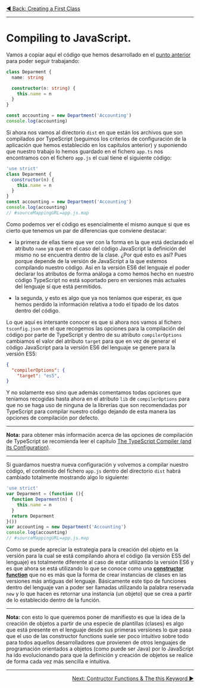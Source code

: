 <p align="left">
 <a href="05_03.md">◀ Back: Creating a First Class</a>
</p>

---

# Compiling to JavaScript.

Vamos a copiar aquí el código que hemos desarrollado en el [punto anterior](./05_03.md) para poder seguir trabajando:

```ts
class Deparment {
  name: string

  constructor(n: string) {
    this.name = n
  }
}

const accounting = new Department('Accounting')
console.log(accounting)
```

Si ahora nos vamos al directorio `dist` en que están los archivos que son compilados por TypeScript (seguimos los criterios de configuración de la aplicación que hemos establecido en los capítulos anterior) y suponiendo que nuestro trabajo lo hemos guardado en el fichero `app.ts` nos encontramos con el fichero `app.js` el cual tiene el siguiente código:

```js
'use strict'
class Deparment {
  constructor(n) {
    this.name = n
  }
}
const accounting = new Department('Accounting')
console.log(accounting)
// #sourceMappingURL=app.js.map
```

Como podemos ver el código es esencialmente el mismo aunque si que es cierto que tenemos un par de diferencias que conviene destacar:

- la primera de ellas tiene que ver con la forma en la que está declarado el atributo `name` ya que en el caso del código JavaScript la definición del mismo no se encuentra dentro de la clase. ¿Por qué esto es así? Pues porque depende de la versión de JavaScript a la que estemos compilando nuestro código. Así en la versión ES6 del lenguaje el poder declarar los atributos de forma análoga a como hemos hecho en nuestro código TypeScript no está soportado pero en versiones más actuales del lenguaje sí que está permitidos.

- la segunda, y esto es algo que ya nos teníamos que esperar, es que hemos perdido la información relativa a todo el tipado de los datos dentro del código.

Lo que aquí es intersante conocer es que si ahora nos vamos al fichero `tsconfig.json` en el que recogemos las opciones para la compilación del código por parte de TypeScript y dentro de su atributo `compilerOptions` cambiamos el valor del atributo `target` para que en vez de generar el código JavaScript para la versión ES6 del lenguaje se genere para la versión ES5:

```json
{ 
  "compilerOptions": {
    "target": "es5",
}
```

Y no solamente eso sino que además comentamos todas opciones que teníamos recogidas hasta ahora en el atributo `lib` de `compilerOptions` para que no se haga uso de ninguna de la librerías que son recomendadas por TypeScript para compilar nuestro código dejando de esta manera las opciones de compilación por defecto.

---
**Nota:** para obtener más información acerca de las opciones de compilación de TypeScript se recomienda leer el capítulo [The TypeScript Compiler (and its Configuration)]('../ch03/03_00.md').

---

Si guardamos nuestra nueva configuración y volvemos a compilar nuestro código, el contenido del fichero `app.js` dentro del directorio `dist` habrá cambiado totalmente mostrando algo lo siguiente:

```js
'use strict'
var Deparment = (function (){
  function Deparment(n) {
    this.name = n
  }
  return Deparment
}())
var accounting = new Department('Accounting')
console.log(accounting)
// #sourceMappingURL=app.js.map
```

Como se puede apreciar la estrategia para la creación del objeto en la versión para la cual se está compilando ahora el código (la versión ES5 del lenguaje) es totalmente diferente al caso de estar utilizando la versión ES6 y es que ahora se está utilizando lo que se conoce como una **[constructor function](https://www.w3schools.com/js/js_object_constructors.asp)** que no es más que la forma de crear instancias de clases en las versiones más antiguas del lenguaje. Básicamente este tipo de funciones dentro del lenguaje van a poder ser llamadas utilizando la palabra reservada `new` y lo que hacen es retornar una instancia (un objeto) que se crea a partir de lo establecido dentro de la función.

---
**Nota:** con esto lo que queremos poner de manifiesto es que la idea de la creación de objetos a partir de una especie de plantillas (clases) es algo que está presente en el lenguaje desde sus primeras versiones lo que pasa que el uso de las constructor functions suele ser poco intuitivo sobre todo para todos aquellos desarrolladores que provienen de otros lenguajes de programación orientados a objetos (como puede ser Java) por lo JavaScript ha ido evolucionando para que la definición y creación de objetos se realice de forma cada vez más sencilla e intuitiva.

---

<p align="right">
 <a href="05_05.md">Next: Contructor Functions & The this Keyword ▶</a>
</p>
